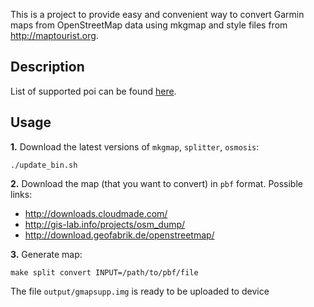 This is a project to provide easy and convenient way to convert Garmin 
maps from OpenStreetMap data using mkgmap and style files from 
<http://maptourist.org>.

## Description

List of supported poi can be found [here](features/).

## Usage

**1.** Download the latest versions of `mkgmap`, `splitter`, `osmosis`:

```
./update_bin.sh
```

**2.** Download the map (that you want to convert) in `pbf` format. Possible links:
  - <http://downloads.cloudmade.com/>
  - <http://gis-lab.info/projects/osm_dump/>
  - <http://download.geofabrik.de/openstreetmap/>

**3.** Generate map:

```
make split convert INPUT=/path/to/pbf/file
```

The file `output/gmapsupp.img` is ready to be uploaded to device

